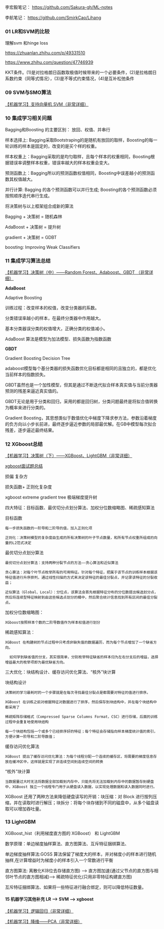
李宏毅笔记： https://github.com/Sakura-gh/ML-notes

李航笔记： https://github.com/SmirkCao/Lihang


### 01 LR和SVM的比较 

理解svm 和hinge loss 

https://zhuanlan.zhihu.com/p/49331510

https://www.zhihu.com/question/47746939


KKT条件。(1)是对拉格朗日函数取极值时候带来的一个必要条件，(2)是拉格朗日系数约束（同等式情况），(3)是不等式约束情况，(4)是互补松弛条件

### 09  SVM与SMO算法 

[【机器学习】支持向量机 SVM（非常详细）](https://zhuanlan.zhihu.com/p/77750026)


### 10 集成学习相关问题 

Bagging和Boosting 的主要区别： 放回、权值、并串行

样本选择上: Bagging采取Bootstraping的是随机有放回的取样，Boosting的每一轮训练的样本是固定的，改变的是买个样的权重。

样本权重上：Bagging采取的是均匀取样，且每个样本的权重相同，Boosting根据错误率调整样本权重，错误率越大的样本权重会变大。

预测函数上：Bagging所以的预测函数权值相同，Boosting中误差越小的预测函数其权值越大。

并行计算: Bagging 的各个预测函数可以并行生成; Boosting的各个预测函数必须按照顺序迭代串行生成。

将决策树与以上框架组合成新的算法

Bagging + 决策树 = 随机森林

AdaBoost + 决策树 = 提升树

gradient + 决策树 = GDBT

boosting:  Improving Weak Classifiers 


### 11 集成学习算法总结 

[【机器学习】决策树（中）——Random Forest、Adaboost、GBDT （非常详细）](https://zhuanlan.zhihu.com/p/86263786)

**AdaBoost**

Adaptive Boosting

训练过程：改变样本的权值，改变分类器的系数。

分类错误率越小的样本，在最终分类器中作用越大。

基本分类器误分类的权值增大，正确分类的权值减小。

AdaBoost 算法是模型为加法模型、损失函数为指数函数

**GBDT**

Gradient Boosting Decision Tree

adaboost模型每个基分类器的损失函数优化目标都是相同的且独立的，都是优化当前样本的指数损失。

GBDT虽然也是一个加性模型，但其是通过不断迭代拟合样本真实值与当前分类器预测的残差来逼近真实值的。

GBDT无论是用于分类和回归，采用的都是回归树，分类问题最终是将拟合值转换为概率来进行分类的。

Gradient Boosting，其思想类似于数值优化中梯度下降求参方法，参数沿着梯度的负方向以小步长前进，最终逐步逼近参数的局部最优解。在GB中模型每次拟合残差，逐步逼近最终结果。


### 12 XGboost总结

[【机器学习】决策树（下）——XGBoost、LightGBM（非常详细）](https://zhuanlan.zhihu.com/p/87885678)

[xgboost面试题总结](https://blog.csdn.net/weixin_38753230/article/details/100571499)


损偏  复杂方

损失函数+ 正则化复杂度

xgboost extreme gradient tree        极端梯度提升树


四大特征：目标函数、最优切分点划分算法、加权分位数缩略图、稀疏感知算法

目标函数

	每一步损失函数的一阶导和二阶导的值，加入正则化项

	正则化：决策树模型的复杂度由生成的所有决策树的叶子节点数量，和所有节点权重所组成的向量的L2范式决定

最优切分点划分算法

	最优切分点划分算法：支持两种分裂节点的方法——贪心算法和近似算法

	贪心算法：对每个叶节点枚举所有的可用特征。针对每个特征，把属于该节点的训练样本根据该特征值进行升序排列，通过线性扫描的方式来决定该特征的最佳分裂点，并记录该特征的分裂收益；

	近似算法（Global、Local）：分位点，该算法会首先根据特征分布的分位数提出候选划分点，然后将连续型特征映射到由这些候选点划分的桶中，然后聚合统计信息找到所有区间的最佳分裂点。

加权分位数缩略图：
	
	XGboost按照样本个数的二阶导数值作为样本权值进行划分
	
稀疏感知算法：
    
    XGBoost 在构建树的节点过程中只考虑非缺失值的数据遍历，而为每个节点增加了一个缺省方向。
	
	  如何学到缺省值的分支，其实很简单，分别枚举特征缺省的样本归为左右分支后的增益，选择增益最大的枚举项即为最优缺省方向。
	
三大优化：块结构设计、缓存访问优化算法、“核外”块计算

块结构设计

	决策树的学习最耗时的一个步骤就是在每次寻找最佳分裂点是都需要对特征的值进行排序。
	
	XGBoost 在训练之前对根据特征对数据进行了排序，然后保存到块结构中，并在每个块结构中都采用了
	
	稀疏矩阵存储格式（Compressed Sparse Columns Format，CSC）进行存储，后面的训练过程中会重复地使用块结构
	
	每一个块结构包括一个或多个已经排序好的特征；每个特征会存储指向样本梯度统计值的索引，方便计算一阶导和二阶导数值；

缓存访问优化算法
	
	XGBoost 提出了缓存访问优化算法：为每个线程分配一个连续的缓存区，将需要的梯度信息存放在缓冲区中，这样就是实现了非连续空间到连续空间的转换


“核外”块计算
    
	当数据量过大时无法将数据全部加载到内存中，只能先将无法加载到内存中的数据暂存到硬盘中，XGBoost 独立一个线程专门用于从硬盘读入数据，以实现处理数据和读入数据同时进行。
	
XGBoost 还用了两种方法来降低硬盘读写的开销：块压缩：对 Block 进行按列压缩，并在读取时进行解压；块拆分：将每个块存储到不同的磁盘中，从多个磁盘读取可以增加吞吐量。



### 13  LightGBM

XGBoost_hist（利用梯度直方图的 XGBoost） 和 LightGBM 

数学原理：单边梯度抽样算法、直方图算法、互斥特征捆绑算法、

单边梯度抽样算法:GOSS 算法保留了梯度大的样本，并对梯度小的样本进行随机抽样,在计算增益时为梯度小的样本引入一个常数进行平衡

直方图算法: 离散化K(8位去存储直方图) --> 直方图加速(通过父节点的直方图与相邻叶节点的直方图相减)--> 稀疏特征优化(只用非零特征构建直方图)

互斥特征捆绑算法、如果将一些特征进行融合绑定，则可以降低特征数量。


#### 15 机器学习其他补充  LR  --> SVM  --> xgboost

[【机器学习】逻辑回归（非常详细）](https://zhuanlan.zhihu.com/p/74874291)

[【机器学习】降维——PCA（非常详细）](https://zhuanlan.zhihu.com/p/77151308)




